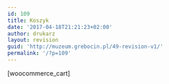 ```yaml
---
id: 109
title: Koszyk
date: '2017-04-18T21:21:23+02:00'
author: drukarz
layout: revision
guid: 'http://muzeum.grebocin.pl/49-revision-v1/'
permalink: '/?p=109'
---
```


\[woocommerce\_cart\]